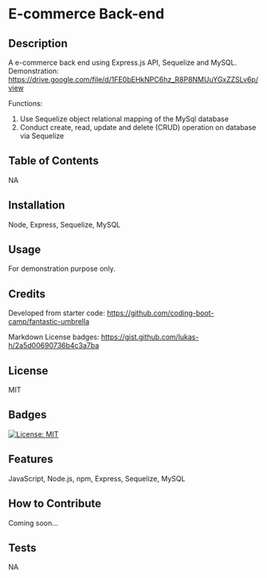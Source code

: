 # E-commerce Back-end

## Description
A e-commerce back end using Express.js API, Sequelize and MySQL.
Demonstration: https://drive.google.com/file/d/1FE0bEHkNPC6hz_R8P8NMUuYGxZZSLv6p/view

Functions: 
1. Use Sequelize object relational mapping of the MySql database
2. Conduct create, read, update and delete (CRUD) operation on database via Sequelize

## Table of Contents
NA

## Installation
Node, Express, Sequelize, MySQL

## Usage
For demonstration purpose only.

## Credits
Developed from starter code:
https://github.com/coding-boot-camp/fantastic-umbrella

Markdown License badges:
https://gist.github.com/lukas-h/2a5d00690736b4c3a7ba

## License
MIT

## Badges
[![License: MIT](https://img.shields.io/badge/License-MIT-yellow.svg)](https://opensource.org/licenses/MIT)

## Features
JavaScript, Node.js, npm, Express, Sequelize, MySQL

## How to Contribute
Coming soon...

## Tests
NA
